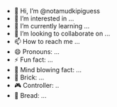 - 👋 Hi, I’m @notamudkipiguess
- 👀 I’m interested in ...
- 🌱 I’m currently learning ...
- 💞️ I’m looking to collaborate on ...
- 📫 How to reach me ...
- 😄 Pronouns: ...
- ⚡ Fun fact: ...
- 🤯 Mind blowing fact: ...
- 🧱 Brick: ...
- 🎮 Controller: ..
- 🍞 Bread: ...


<!---
notamudkipiguess/notamudkipiguess is a ✨ special ✨ repository because its `README.md` (this file) appears on your GitHub profile.
You can click the Preview link to take a look at your changes.
--->
